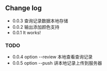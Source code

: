 ## Change log

* 0.0.3 查询记录数据本地存储
* 0.0.2 输出添加颜色支持
* 0.0.1 It works!

### TODO
* 0.0.4 option --review 本地查看查询记录
* 0.0.5 option --push 讲本地记录上传到服务器
